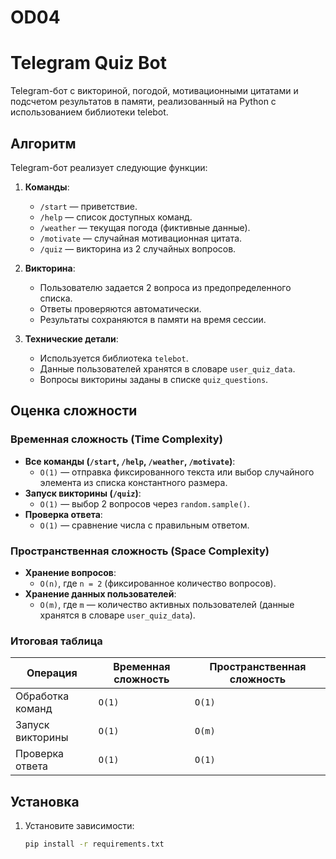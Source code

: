 # OD04

# Telegram Quiz Bot

Telegram-бот с викториной, погодой, мотивационными цитатами и подсчетом результатов в памяти, реализованный на Python с использованием библиотеки telebot.

## Алгоритм

Telegram-бот реализует следующие функции:
1. **Команды**:
   - `/start` — приветствие.
   - `/help` — список доступных команд.
   - `/weather` — текущая погода (фиктивные данные).
   - `/motivate` — случайная мотивационная цитата.
   - `/quiz` — викторина из 2 случайных вопросов.

2. **Викторина**:
   - Пользователю задается 2 вопроса из предопределенного списка.
   - Ответы проверяются автоматически.
   - Результаты сохраняются в памяти на время сессии.

3. **Технические детали**:
   - Используется библиотека `telebot`.
   - Данные пользователей хранятся в словаре `user_quiz_data`.
   - Вопросы викторины заданы в списке `quiz_questions`.

## Оценка сложности

### Временная сложность (Time Complexity)
- **Все команды (`/start`, `/help`, `/weather`, `/motivate`)**:
  - `O(1)` — отправка фиксированного текста или выбор случайного элемента из списка константного размера.
- **Запуск викторины (`/quiz`)**:
  - `O(1)` — выбор 2 вопросов через `random.sample()`.
- **Проверка ответа**:
  - `O(1)` — сравнение числа с правильным ответом.

### Пространственная сложность (Space Complexity)
- **Хранение вопросов**:
  - `O(n)`, где `n = 2` (фиксированное количество вопросов).
- **Хранение данных пользователей**:
  - `O(m)`, где `m` — количество активных пользователей (данные хранятся в словаре `user_quiz_data`).

### Итоговая таблица
| **Операция**         | Временная сложность | Пространственная сложность |
|----------------------|---------------------|----------------------------|
| Обработка команд     | `O(1)`              | `O(1)`                     |
| Запуск викторины     | `O(1)`              | `O(m)`                     |
| Проверка ответа      | `O(1)`              | `O(1)`                     |

## Установка
1. Установите зависимости:
   ```bash
   pip install -r requirements.txt
 
